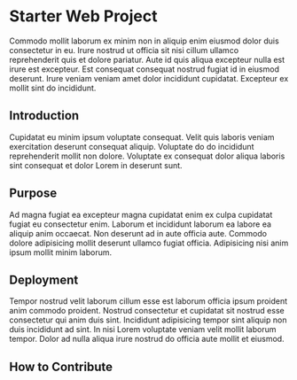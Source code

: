 # Starter Web Project

Commodo mollit laborum ex minim non in aliquip enim eiusmod dolor duis consectetur in eu. Irure nostrud ut officia sit nisi cillum ullamco reprehenderit quis et dolore pariatur. Aute id quis aliqua excepteur nulla est irure est excepteur. Est consequat consequat nostrud fugiat id in eiusmod deserunt. Irure veniam veniam amet dolor incididunt cupidatat. Excepteur ex mollit sint do incididunt.

## Introduction

Cupidatat eu minim ipsum voluptate consequat. Velit quis laboris veniam exercitation deserunt consequat aliquip. Voluptate do do incididunt reprehenderit mollit non dolore. Voluptate ex consequat dolor aliqua laboris sint consequat et dolor Lorem in deserunt sunt.

## Purpose

Ad magna fugiat ea excepteur magna cupidatat enim ex culpa cupidatat fugiat eu consectetur enim. Laborum et incididunt laborum ea labore ea aliquip anim occaecat. Non deserunt ad in aute officia aute. Commodo dolore adipisicing mollit deserunt ullamco fugiat officia. Adipisicing nisi anim ipsum mollit minim laborum.

## Deployment

Tempor nostrud velit laborum cillum esse est laborum officia ipsum proident anim commodo proident. Nostrud consectetur et cupidatat sit nostrud esse consectetur qui anim duis sint. Incididunt adipisicing tempor sint aliquip non duis incididunt ad sint. In nisi Lorem voluptate veniam velit mollit laborum tempor. Dolor ad nulla aliqua irure nostrud do officia aute mollit et eiusmod.

## How to Contribute
